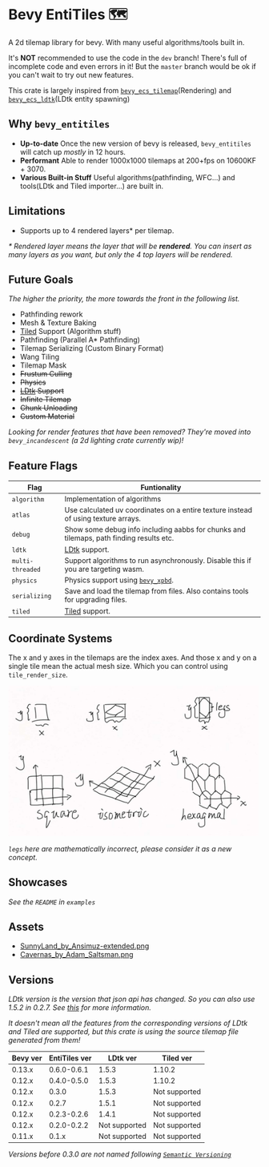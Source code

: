 # Bevy EntiTiles 🗺️

A 2d tilemap library for bevy. With many useful algorithms/tools built in.

It's **NOT** recommended to use the code in the `dev` branch! There's full of incomplete code and even errors in it! But the `master` branch would be ok if you can't wait to try out new features.

This crate is largely inspired from [`bevy_ecs_tilemap`](https://github.com/StarArawn/bevy_ecs_tilemap)(Rendering) and [`bevy_ecs_ldtk`](https://github.com/Trouv/bevy_ecs_ldtk)(LDtk entity spawning)

## Why `bevy_entitiles`

- **Up-to-date** Once the new version of bevy is released, `bevy_entitiles` will catch up *mostly* in 12 hours.
- **Performant** Able to render 1000x1000 tilemaps at 200+fps on 10600KF + 3070.
- **Various Built-in Stuff** Useful algorithms(pathfinding, WFC...) and tools(LDtk and Tiled importer...) are built in.

## Limitations

- Supports up to 4 rendered layers* per tilemap.

*\* Rendered layer means the layer that will be **rendered**. You can insert as many layers as you want, but only the 4 top layers will be rendered.*

## Future Goals

*The higher the priority, the more towards the front in the following list.*

- Pathfinding rework
- Mesh & Texture Baking
- [Tiled](https://www.mapeditor.org/) Support (Algorithm stuff)
- Pathfinding (Parallel A* Pathfinding)
- Tilemap Serializing (Custom Binary Format)
- Wang Tiling
- Tilemap Mask
- ~~Frustum Culling~~
- ~~Physics~~
- ~~[LDtk](https://ldtk.io/) Support~~
- ~~Infinite Tilemap~~
- ~~Chunk Unloading~~
- ~~Custom Material~~

*Looking for render features that have been removed? They're moved into `bevy_incandescent` (a 2d lighting crate currently wip)!*

## Feature Flags

| Flag             | Funtionality                                                                            |
| ---------------- | --------------------------------------------------------------------------------------- |
| `algorithm`      | Implementation of algorithms                                                            |
| `atlas`          | Use calculated uv coordinates on a entire texture instead of using texture arrays.      |
| `debug`          | Show some debug info including aabbs for chunks and tilemaps, path finding results etc. |
| `ldtk`           | [LDtk](https://ldtk.io/) support.                                                       |
| `multi-threaded` | Support algorithms to run asynchronously. Disable this if you are targeting wasm.       |
| `physics`        | Physics support using [`bevy_xpbd`](https://github.com/Jondolf/bevy_xpbd).              |
| `serializing`    | Save and load the tilemap from files. Also contains tools for upgrading files.          |
| `tiled`          | [Tiled](https://www.mapeditor.org/) support.                                            |

## Coordinate Systems

The x and y axes in the tilemaps are the index axes. And those x and y on a single tile mean the actual mesh size. Which you can control using `tile_render_size`.

<div>
	<img src="https://raw.githubusercontent.com/443eb9/bevy_entitiles/master/docs/imgs/coordinate_systems.jpg" width="500px">
</div>

*`legs` here are mathematically incorrect, please consider it as a new concept.*

## Showcases

*See the `README` in `examples`*

## Assets

- [SunnyLand_by_Ansimuz-extended.png](https://ansimuz.itch.io/sunny-land-pixel-game-art)
- [Cavernas_by_Adam_Saltsman.png](https://adamatomic.itch.io/cavernas)

## Versions

*LDtk version is the version that json api has changed. So you can also use 1.5.2 in 0.2.7. See [this](https://ldtk.io/json/next/#changes) for more information.*

*It doesn't mean all the features from the corresponding versions of LDtk and Tiled are supported, but this crate is using the source tilemap file generated from them!*

| Bevy ver | EntiTiles ver | LDtk ver      | Tiled ver     |
| -------- | ------------- | ------------- | ------------- |
| 0.13.x   | 0.6.0-0.6.1   | 1.5.3         | 1.10.2        |
| 0.12.x   | 0.4.0-0.5.0   | 1.5.3         | 1.10.2        |
| 0.12.x   | 0.3.0         | 1.5.3         | Not supported |
| 0.12.x   | 0.2.7         | 1.5.1         | Not supported |
| 0.12.x   | 0.2.3-0.2.6   | 1.4.1         | Not supported |
| 0.12.x   | 0.2.0-0.2.2   | Not supported | Not supported |
| 0.11.x   | 0.1.x         | Not supported | Not supported |

*Versions before 0.3.0 are not named following [`Semantic Versioning`](https://semver.org/)*
